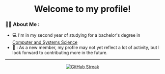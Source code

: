 

<h1 align="center"> Welcome to my profile!</h1>
  
### :woman_technologist: About Me :

- :computer: I'm in my second year of studying for a bachelor's degree in <a href="https://www.su.se/sok-kurser-och-program/sysdk-1.411896">Computer and Systems Science</a>
- 🌱 : As a new member, my profile may not yet reflect a lot of activity, but I look forward to contributing more in the future.


---


<div align="center">

[![GitHub Streak](http://github-readme-streak-stats.herokuapp.com?user=Torawh&theme=blux)](https://git.io/streak-stats)

</div>


<!--
**Torawh/Torawh** is a ✨ _special_ ✨ repository because its `README.md` (this file) appears on your GitHub profile.

Here are some ideas to get you started:

- 🔭 I’m currently working on ...
- 🌱 I’m currently learning ...
- 👯 I’m looking to collaborate on ...
- 🤔 I’m looking for help with ...
- 💬 Ask me about ...
- 📫 How to reach me: ...
- 😄 Pronouns: ...
- ⚡ Fun fact: ...
-->
